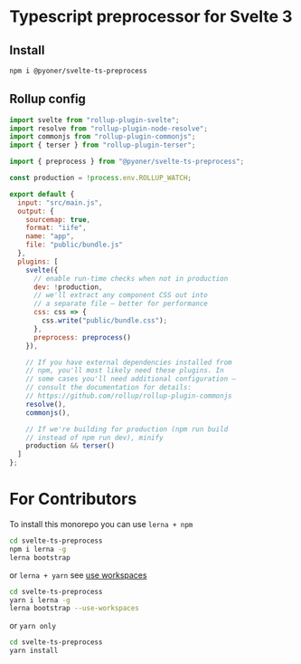 # Typescript preprocessor for Svelte 3

## Install

```bash
npm i @pyoner/svelte-ts-preprocess
```

## Rollup config

```javascript
import svelte from "rollup-plugin-svelte";
import resolve from "rollup-plugin-node-resolve";
import commonjs from "rollup-plugin-commonjs";
import { terser } from "rollup-plugin-terser";

import { preprocess } from "@pyoner/svelte-ts-preprocess";

const production = !process.env.ROLLUP_WATCH;

export default {
  input: "src/main.js",
  output: {
    sourcemap: true,
    format: "iife",
    name: "app",
    file: "public/bundle.js"
  },
  plugins: [
    svelte({
      // enable run-time checks when not in production
      dev: !production,
      // we'll extract any component CSS out into
      // a separate file — better for performance
      css: css => {
        css.write("public/bundle.css");
      },
      preprocess: preprocess()
    }),

    // If you have external dependencies installed from
    // npm, you'll most likely need these plugins. In
    // some cases you'll need additional configuration —
    // consult the documentation for details:
    // https://github.com/rollup/rollup-plugin-commonjs
    resolve(),
    commonjs(),

    // If we're building for production (npm run build
    // instead of npm run dev), minify
    production && terser()
  ]
};
```

# For Contributors

To install this monorepo you can use `lerna + npm`
```bash
cd svelte-ts-preprocess
npm i lerna -g
lerna bootstrap
```

or `lerna + yarn` see [use workspaces](https://github.com/lerna/lerna/tree/master/commands/bootstrap#--use-workspaces)
```bash
cd svelte-ts-preprocess
yarn i lerna -g
lerna bootstrap --use-workspaces
```

or `yarn only`
```bash
cd svelte-ts-preprocess
yarn install
```
